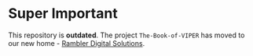 # Super Important

This repository is **outdated**. The project `The-Book-of-VIPER` has moved to our new home - [Rambler Digital Solutions](https://github.com/rambler-digital-solutions/The-Book-of-VIPER).
